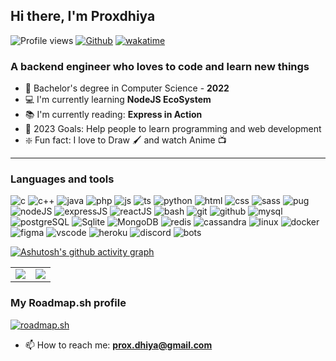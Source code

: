 ## Hi there, I'm Proxdhiya

![Profile views](https://page-views.glitch.me/badge?page_id=proXDhiya.visitor-badge)
[![Github](https://img.shields.io/github/followers/proXDhiya?label=Follow&style=social)](https://github.com/proXDhiya)
[![wakatime](https://wakatime.com/badge/user/eee74027-39b5-400f-85f8-8cab13f6b3ae.svg)](https://wakatime.com/@eee74027-39b5-400f-85f8-8cab13f6b3ae)

### A backend engineer who loves to code and learn new things

- 🔭 Bachelor's degree in Computer Science - **2022**
- 💻 I'm currently learning **NodeJS EcoSystem**
- 📚 I'm currently reading: **Express in Action**
- 📆 2023 Goals: Help people to learn programming and web development
- ❇️ Fun fact: I love to Draw 🖌 and watch Anime 📺

---

### Languages and tools

![c](https://skillicons.dev/icons?i=c)
![c++](https://skillicons.dev/icons?i=cpp)
![java](https://skillicons.dev/icons?i=java)
![php](https://skillicons.dev/icons?i=php)
![js](https://skillicons.dev/icons?i=js)
![ts](https://skillicons.dev/icons?i=ts)
![python](https://skillicons.dev/icons?i=python)
![html](https://skillicons.dev/icons?i=html)
![css](https://skillicons.dev/icons?i=css)
![sass](https://skillicons.dev/icons?i=sass)
![pug](https://skillicons.dev/icons?i=pug)
![nodeJS](https://skillicons.dev/icons?i=nodejs)
![expressJS](https://skillicons.dev/icons?i=express)
![reactJS](https://skillicons.dev/icons?i=react)
![bash](https://skillicons.dev/icons?i=bash)
![git](https://skillicons.dev/icons?i=git)
![github](https://skillicons.dev/icons?i=github)
![mysql](https://skillicons.dev/icons?i=mysql)
![postgreSQL](https://skillicons.dev/icons?i=postgresql)
![Sqlite](https://skillicons.dev/icons?i=sqlite)
![MongoDB](https://skillicons.dev/icons?i=mongodb)
![redis](https://skillicons.dev/icons?i=redis)
![cassandra](https://skillicons.dev/icons?i=cassandra)
![linux](https://skillicons.dev/icons?i=linux)
![docker](https://skillicons.dev/icons?i=docker)
![figma](https://skillicons.dev/icons?i=figma)
![vscode](https://skillicons.dev/icons?i=vscode)
![heroku](https://skillicons.dev/icons?i=heroku)
![discord](https://skillicons.dev/icons?i=discord)
![bots](https://skillicons.dev/icons?i=bots)


[![Ashutosh's github activity graph](https://github-readme-activity-graph.vercel.app/graph?username=proxdhiya&bg_color=d1e5ff&color=4c7b9e&line=4c659e&point=3e4041&area=true&hide_border=true)](https://github.com/ashutosh00710/github-readme-activity-graph)

|  |  |
| --- | --- |
| <img src="https://github-readme-stats.vercel.app/api?username=proXDhiya&title_color=fa595f&bg_color=dcf0f3"/> | <img src="https://github-readme-streak-stats.herokuapp.com/?user=proXDhiya&background=dcf0f3&ring=fa595f&currStreakLabel=4b1a1c"/> |

### My Roadmap.sh profile

[![roadmap.sh](https://api.roadmap.sh/v1-badge/wide/6497e884d99c9d673193e350?variant=dark&roadmaps=backend%2Cfrontend)](https://roadmap.sh)

- 📫 How to reach me: **prox.dhiya@gmail.com**
